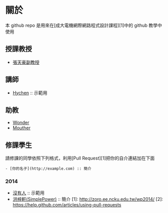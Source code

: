 關於
=====

本 github repo 是用來在[成大電機網際網路程式設計課程][1]中的 github 教學中使用

## 授課教授
- [張天豪副教授](http://office.ee.ncku.edu.tw/nckueechinese/professor/T710-darby/T0000000c.htm)

## 講師
- [Hychen](http://hychen.wuweig.org/about-me/) :: 示範用

## 助教
- [Wonder](http://merry.ee.ncku.edu.tw/~wonder/about-me/)
- [Mouther](http://mouther.github.io/about-me/)

## 修課學生

請修課的同學依照下列格式，利用[Pull Request][1]把你的自介連結加在下面

```
- [你的名子](http://example.com) :: 簡介
```

### 2014

- [沒有人](http://nodebody.com) :: 示範用
- [洪梓軒(SimplePower)](https://simplepower.github.io/about-me) :: 簡介
[1]: http://zoro.ee.ncku.edu.tw/wp2014/
[2]: https://help.github.com/articles/using-pull-requests
